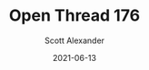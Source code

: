 ---
layout: podcast
title: "Open Thread 176"
author: Scott Alexander
description: https://astralcodexten.substack.com/p/open-thread-176
date: 2021-06-13
length: 896547
duration: 224
guid: open-thread-176
---